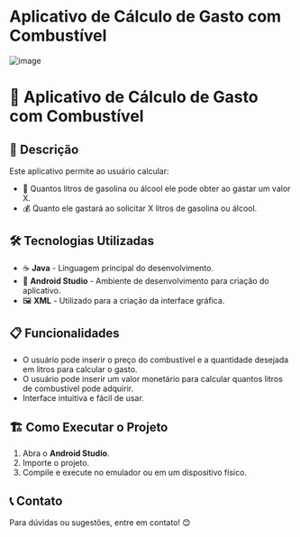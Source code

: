 # Aplicativo de Cálculo de Gasto com Combustível
![image](https://github.com/user-attachments/assets/1d4dbad1-d46b-4e58-9fc2-c2166ce945a5)


# 🚀 Aplicativo de Cálculo de Gasto com Combustível

## 📌 Descrição
Este aplicativo permite ao usuário calcular:
- 📏 Quantos litros de gasolina ou álcool ele pode obter ao gastar um valor X.
- 💰 Quanto ele gastará ao solicitar X litros de gasolina ou álcool.

## 🛠️ Tecnologias Utilizadas
- ☕ **Java** - Linguagem principal do desenvolvimento.
- 📱 **Android Studio** - Ambiente de desenvolvimento para criação do aplicativo.
- 🖼️ **XML** - Utilizado para a criação da interface gráfica.

## 📋 Funcionalidades
- O usuário pode inserir o preço do combustível e a quantidade desejada em litros para calcular o gasto.
- O usuário pode inserir um valor monetário para calcular quantos litros de combustível pode adquirir.
- Interface intuitiva e fácil de usar.

## 🏗️ Como Executar o Projeto
1. Abra o **Android Studio**.
2. Importe o projeto.
3. Compile e execute no emulador ou em um dispositivo físico.

## 📞 Contato
Para dúvidas ou sugestões, entre em contato! 😊


